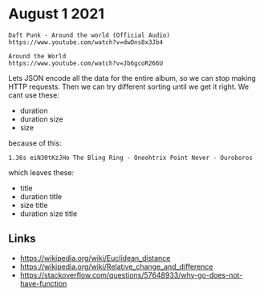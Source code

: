 # August 1 2021

~~~
Daft Punk - Around the world (Official Audio)
https://www.youtube.com/watch?v=dwDns8x3Jb4

Around the World
https://www.youtube.com/watch?v=Jb6gcoR266U
~~~

Lets JSON encode all the data for the entire album, so we can stop making HTTP
requests. Then we can try different sorting until we get it right. We cant use
these:

- duration
- duration size
- size

because of this:

~~~
1.36s eiN30tKzJHo The Bling Ring - Oneohtrix Point Never - Ouroboros
~~~

which leaves these:

- title
- duration title
- size title
- duration size title

## Links

- <https://wikipedia.org/wiki/Euclidean_distance>
- <https://wikipedia.org/wiki/Relative_change_and_difference>
- https://stackoverflow.com/questions/57648933/why-go-does-not-have-function
